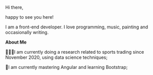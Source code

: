 Hi there,

happy to see you here!

I am a front-end developer. I love programming, music, painting and occasionally writing. 

<b>About Me</b>
 
👩🏻‍💻I am currently doing a research related to sports trading since November 2020, using data science techniques;

🚀I am currently mastering Angular and learning Bootstrap;
